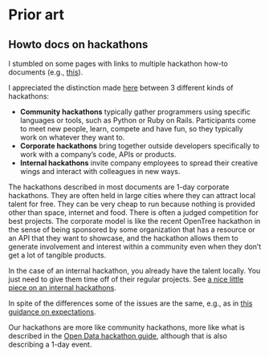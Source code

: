 # Prior art

## Howto docs on hackathons 

I stumbled on some pages with links to multiple hackathon how-to documents (e.g., [this](http://www.hackathonwatch.com/pages/how)). 

I appreciated the distinction made [here](http://www.forbes.com/sites/sungardas/2014/03/14/how-to-run-a-winning-hackathon/) between 3 different kinds of hackathons: 

* **Community hackathons** typically gather programmers using specific languages or tools, such as Python or Ruby on Rails. Participants come to meet new people, learn, compete and have fun, so they typically work on whatever they want to.
* **Corporate hackathons** bring together outside developers specifically to work with a company’s code, APIs or products.
* **Internal hackathons** invite company employees to spread their creative wings and interact with colleagues in new ways.

The hackathons described in most documents are 1-day corporate hackathons.  They are often held in large cities where they can attract local talent for free.   They can be very cheap to run because nothing is provided other than space, internet and food.  There is often a judged competition for best projects.   The corporate model is like the recent OpenTree hackathon in the sense of being sponsored by some organization that has a resource or an API that they want to showcase, and the hackathon allows them to generate involvement and interest within a community even when they don’t get a lot of tangible products.  

In the case of an internal hackathon, you already have the talent locally.  You just need to give them time off of their regular projects.  See [a nice little piece on an internal hackathons](https://www.aerofs.com/blog/how-we-run-hackathons/). 

In spite of the differences some of the issues are the same, e.g., as in [this guidance on expectations](http://blog.challengepost.com/post/75049524497/how-to-throw-the-perfect-hackathon-part-ii). 

Our hackathons are more like community hackathons, more like what is described in the [Open Data hackathon guide](https://docs.google.com/document/d/1fBuisDTIiBAz9u2tr7sgv6GdDLOV_aHbafjqHXSkNB0/edit?pli=1), although that is also describing a 1-day event. 

